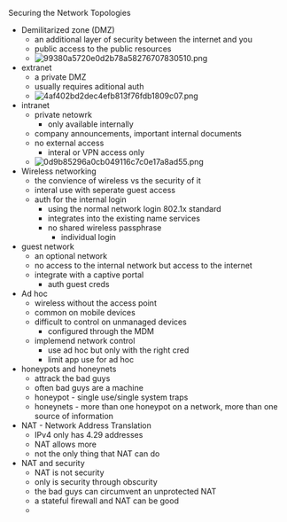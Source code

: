 Securing the Network Topologies 

* Demilitarized zone (DMZ)
	* an additional layer of security between the internet and you
	* public access to the public resources 
	* ![99380a5720e0d2b78a58276707830510.png](../../_resources/c47f86d8cf374a1fa5c2e7bba073af5a.png)
* extranet
	* a private DMZ
	* usually requires aditional auth 
	* ![4af402bd2dec4efb813f76fdb1809c07.png](../../_resources/5e5d98636baa4917905d70b152a62a7c.png)
* intranet
	* private netowrk 
		* only available internally
	* company announcements, important internal documents 
	* no external access
		* interal or VPN access only
	* ![0d9b85296a0cb049116c7c0e17a8ad55.png](../../_resources/8a31207cf37d4491abd39caf364fd3d2.png)
* Wireless networking
	* the convience of wireless vs the security of it
	* interal use with seperate guest access
	* auth for the internal login
		* using the normal network login 802.1x standard 
		* integrates into the existing name services
		* no shared wireless passphrase
			* individual login
* guest network
	* an optional network
	* no access to the internal network but access to the internet
	* integrate with a captive portal 
		* auth guest creds
* Ad hoc
	* wireless without the access point 
	* common on mobile devices
	* difficult to control on unmanaged devices 
		* configured through the MDM
	* implemend network control 
		* use ad hoc but only with the right cred
		* limit app use for ad hoc
* honeypots and honeynets
	* attrack the bad guys
	* often bad guys are a machine 
	* honeypot - single use/single system traps
	* honeynets - more than one honeypot on a network, more than one source of information 
* NAT - Network Address Translation
	* IPv4 only has 4.29 addresses
	* NAT allows more 
	* not the only thing that NAT can do
* NAT and security 
	* NAT is not security 
	* only is security through obscurity 
	* the bad guys can circumvent an unprotected NAT 
	* a stateful firewall and NAT can be good
	* 